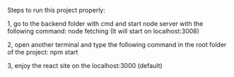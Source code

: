 Steps to run this project properly:

1, go to the backend folder with cmd and start node server with the following command: node fetching      (It will start on localhost:3008)

2, open another terminal and type the following command in the root folder of the project: npm start

3, enjoy the react site on the localhost:3000 (default)
